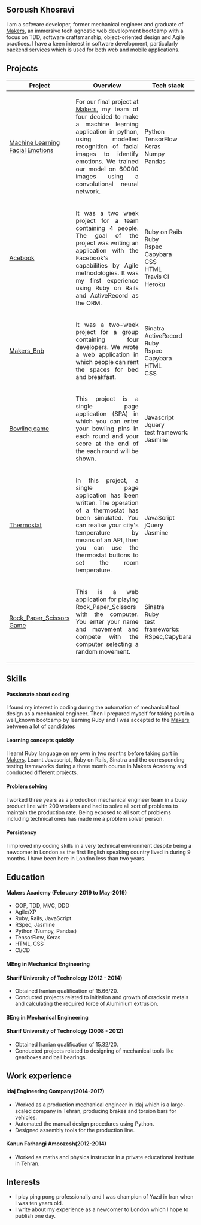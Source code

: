 ## Soroush Khosravi

I am a software developer, former mechanical engineer and graduate of [Makers](https://makers.tech), an immersive tech agnostic web development bootcamp with a focus on TDD, software craftsmanship, object-oriented design and Agile practices. I have a keen interest in software development, particularly backend services which is used for both web and mobile applications.

## Projects

| Project   |      Overview      |  Tech stack |
|----------|-------------|------|
| [Machine Learning Facial Emotions](https://github.com/soroushh/acebook-bcds) | <p style="text-align: justify">For our final project at  [Makers](https://makers.tech), my team of four decided to make a machine learning application in python, using modelled recognition of facial images to identify emotions. We trained our model on 60000 images using a convolutional neural network.</p>   |Python <br />TensorFlow <br/> Keras <br/> Numpy <br/> Pandas  |
| [Acebook](https://github.com/soroushh/acebook-bcds) | <p style="text-align: justify">It was a two week project for a team containing 4 people. The goal of the project was writing an application with the Facebook's capabilities by Agile methodologies. It was my first experience using Ruby on Rails and ActiveRecord as the ORM.</p>   |Ruby on Rails <br />Ruby <br/> Rspec <br /> Capybara <br /> CSS <br /> HTML <br /> Travis CI <br /> Heroku  |
| [Makers_Bnb](https://github.com/soroushh/MakersBnB_Need_Sleep_Team) |<p style="text-align: justify">It was a two-week project for a group containing four developers. We wrote a web application in which people can rent the spaces for bed and breakfast.</p> |Sinatra <br />ActiveRecord <br /> Ruby <br/> Rspec <br /> Capybara <br /> HTML <br /> CSS |
| [Bowling game](https://github.com/soroushh/bowling-challenge)        | <p style="text-align: justify">This project is a single page application (SPA) in which you can enter your bowling pins in each round and your score at the end of the each round will be shown.</p>  |Javascript <br /> Jquery <br /> test framework: <br /> Jasmine |
| [Thermostat](https://github.com/soroushh/Thermostat) |<p style="text-align: justify">In this project, a single page application has been written. The operation of a thermostat has been simulated. You can realise your city's temperature by means of an API, then you can use the thermostat buttons to set the room temperature. </p> |JavaScript <br /> jQuery <br /> Jasmine </br> |
| [Rock_Paper_Scissors Game](https://github.com/soroushh/rps-challenge)| <p style="text-align: justify">This is a web application for playing Rock_Paper_Scissors with the computer. You enter your name and movement and compete with the computer selecting a random movement.</p> |Sinatra <br /> Ruby <br/>test frameworks: <br /> RSpec,Capybara |

## Skills

#### Passionate about coding
I found my interest in coding during the automation of mechanical tool design as a mechanical engineer. Then I
prepared myself for taking part in a well_known bootcamp by learning Ruby and I was accepted to the [Makers](https://makers.tech) between a lot of candidates
#### Learning concepts quickly
I learnt Ruby language on my own in two months before taking part in [Makers](https://makers.tech).
Learnt Javascript, Ruby on Rails, Sinatra and the corresponding testing frameworks during a three month course in Makers Academy and conducted different projects.
#### Problem solving
I worked three years as a production mechanical engineer team in a busy product line with 200 workers and had to solve all sort of problems to maintain the production rate. Being exposed to all sort of problems including technical ones has made me a problem solver person.
#### Persistency
I improved my coding skills in a very technical environment despite being a newcomer in London as the first English speaking country lived in during 9 months. I have been here in London less than two years.

## Education

#### Makers Academy (February-2019  to May-2019)

- OOP, TDD, MVC, DDD
- Agile/XP
- Ruby, Rails, JavaScript
- RSpec, Jasmine
- Python (Numpy, Pandas)
- TensorFlow, Keras
- HTML, CSS
- CI/CD


#### MEng in Mechanical Engineering  
#### Sharif University of Technology         (2012 - 2014)
 - Obtained Iranian qualification of 15.66/20.
 - Conducted projects related to initiation and growth of cracks in metals and calculating the required force of Aluminium extrusion.  

#### BEng in Mechanical Engineering
#### Sharif University of Technology         (2008 - 2012)
 - Obtained Iranian qualification of 15.32/20.
 - Conducted projects related to designing of mechanical tools like gearboxes and ball bearings.

## Work experience
####  Idaj Engineering Company(2014-2017)
 -  Worked as a production mechanical engineer in Idaj which is a large-scaled company in Tehran, producing brakes and torsion bars for vehicles.
 - Automated the manual design procedures using Python.
 - Designed assembly tools for the production line.


#### Kanun Farhangi Amoozesh(2012-2014)
  - Worked as maths and physics instructor in a private educational institute in Tehran.

## Interests
- I play ping pong professionally and I was champion of Yazd in Iran when I was ten years old.
- I write about my experience as a newcomer to London which I hope to publish one day.

